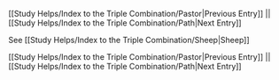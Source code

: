 [[Study Helps/Index to the Triple Combination/Pastor|Previous Entry]]  ||  [[Study Helps/Index to the Triple Combination/Path|Next Entry]]

 See [[Study Helps/Index to the Triple Combination/Sheep|Sheep]]

[[Study Helps/Index to the Triple Combination/Pastor|Previous Entry]]  ||  [[Study Helps/Index to the Triple Combination/Path|Next Entry]]